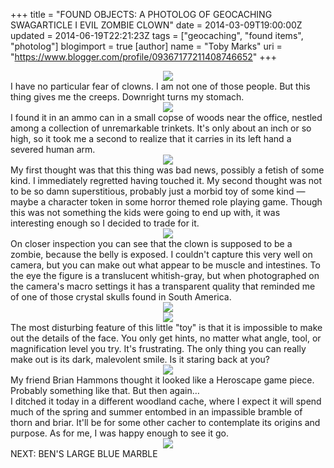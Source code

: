 +++
title = "FOUND OBJECTS: A PHOTOLOG OF GEOCACHING SWAGARTICLE I EVIL ZOMBIE CLOWN"
date = 2014-03-09T19:00:00Z
updated = 2014-06-19T22:21:23Z
tags = ["geocaching", "found items", "photolog"]
blogimport = true 
[author]
	name = "Toby Marks"
	uri = "https://www.blogger.com/profile/09367177211408746652"
+++

<div class="separator" style="clear: both; text-align: center;"><a href="http://4.bp.blogspot.com/-3ji1yOQtiMw/UxyOCfghi_I/AAAAAAAAAUA/nmODM8uCQ1Q/s1600/clown_face.png" imageanchor="1" style="margin-left: 1em; margin-right: 1em;"><span style="font-family: inherit;"><img border="0" src="http://4.bp.blogspot.com/-3ji1yOQtiMw/UxyOCfghi_I/AAAAAAAAAUA/nmODM8uCQ1Q/s320/clown_face.png" /></span></a></div><span style="font-family: inherit;">I have no particular fear of clowns. I am not one of those people. But this thing gives me the creeps. Downright turns my stomach.   </span><br /><a name='more'></a><div class="separator" style="clear: both; text-align: center;"><a href="http://3.bp.blogspot.com/-e4HdwZibjwk/UxyOL4R-d0I/AAAAAAAAAUI/S12WVQaKu5k/s1600/DSC09354.jpg" imageanchor="1" style="margin-left: 1em; margin-right: 1em;"><span style="font-family: inherit;"><img border="0" src="http://3.bp.blogspot.com/-e4HdwZibjwk/UxyOL4R-d0I/AAAAAAAAAUI/S12WVQaKu5k/s320/DSC09354.jpg" /></span></a></div><span style="font-family: inherit;">I found it in an ammo can in a small copse of woods near the office, nestled among a collection of unremarkable trinkets. It's only about an inch or so high, so it took me a second to realize that it carries in its left hand a severed human arm.  </span><br /><div class="separator" style="clear: both; text-align: center;"><a href="http://2.bp.blogspot.com/-9BK_WgLn1Kk/UxyO5vxUJAI/AAAAAAAAAUQ/Jb__4yZqug8/s1600/severed_arm.png" imageanchor="1" style="margin-left: 1em; margin-right: 1em;"><span style="font-family: inherit;"><img border="0" src="http://2.bp.blogspot.com/-9BK_WgLn1Kk/UxyO5vxUJAI/AAAAAAAAAUQ/Jb__4yZqug8/s320/severed_arm.png" /></span></a></div><span style="font-family: inherit;">My first thought was that this thing was bad news, possibly a fetish of some kind. I immediately regretted having touched it. My second thought was not to be so damn superstitious, probably just a morbid toy of some kind — maybe a character token in some horror themed role playing game. Though this was not something the kids were going to end up with, it was interesting enough so I decided to trade for it.   </span><br /><div class="separator" style="clear: both; text-align: center;"><a href="http://4.bp.blogspot.com/-dcJbxFOv8l0/UxyPESR4yeI/AAAAAAAAAUY/Uw0WinxFEd0/s1600/DSC09356.jpg" imageanchor="1" style="margin-left: 1em; margin-right: 1em;"><span style="font-family: inherit;"><img border="0" src="http://4.bp.blogspot.com/-dcJbxFOv8l0/UxyPESR4yeI/AAAAAAAAAUY/Uw0WinxFEd0/s320/DSC09356.jpg" /></span></a></div><span style="font-family: inherit;">On closer inspection you can see that the clown is supposed to be a zombie, because the belly is exposed. I couldn't capture this very well on camera, but you can make out what appear to be muscle and intestines. To the eye the figure is a translucent whitish-gray, but when photographed on the camera's macro settings it has a transparent quality that reminded me of one of those crystal skulls found in South America.   </span><br /><div class="separator" style="clear: both; text-align: center;"><a href="http://1.bp.blogspot.com/-3R5hKbwvWF8/UxyQePhwqXI/AAAAAAAAAU8/KTUlhAaG2sU/s1600/DSC09354+-+Version+2.jpg" imageanchor="1" style="margin-left: 1em; margin-right: 1em;"><span style="font-family: inherit;"><img border="0" src="http://1.bp.blogspot.com/-3R5hKbwvWF8/UxyQePhwqXI/AAAAAAAAAU8/KTUlhAaG2sU/s320/DSC09354+-+Version+2.jpg" /></span></a></div><div style="text-align: center;"><span style="font-family: inherit;"><a href="http://www.crystalinks.com/crystalskulls.html"><img src="http://www.crystalinks.com/crystalskullmh.jpg" /></a> </span></div><span style="font-family: inherit;">The most disturbing feature of this little "toy" is that it is impossible to make out the details of the face. You only get hints, no matter what angle, tool, or magnification level you try. It's frustrating. The only thing you can really make out is its dark, malevolent smile. Is it staring back at you?  </span><br /><div class="separator" style="clear: both; text-align: center;"><a href="http://3.bp.blogspot.com/-B9ZpizCm4Q8/UxyPnZVir8I/AAAAAAAAAUk/DQvMx-J8RSM/s1600/DSC09360.jpg" imageanchor="1" style="margin-left: 1em; margin-right: 1em;"><span style="font-family: inherit;"><img border="0" src="http://3.bp.blogspot.com/-B9ZpizCm4Q8/UxyPnZVir8I/AAAAAAAAAUk/DQvMx-J8RSM/s320/DSC09360.jpg" /></span></a></div><span style="font-family: inherit;">My friend Brian Hammons thought it looked like a Heroscape game piece. Probably something like that. But then again…   </span><br /><span style="font-family: inherit;">I ditched it today in a different woodland cache, where I expect it will spend much of the spring and summer entombed in an impassible bramble of thorn and briar. It'll be for some other cacher to contemplate its origins and purpose. As for me, I was happy enough to see it go.  </span><br /><div class="separator" style="clear: both; text-align: center;"><a href="http://1.bp.blogspot.com/-qd4g8hjS504/UxyQHBE0juI/AAAAAAAAAUs/VMSqcIQiVDg/s1600/200.gif" imageanchor="1" style="margin-left: 1em; margin-right: 1em;"><span style="font-family: inherit;"><img border="0" src="http://1.bp.blogspot.com/-qd4g8hjS504/UxyQHBE0juI/AAAAAAAAAUs/VMSqcIQiVDg/s320/200.gif" /></span></a></div><span style="font-family: inherit;">NEXT: BEN'S LARGE BLUE MARBLE</span><br /><span style="font-family: inherit;"><br /></span><span style="font-family: inherit;"><br /></span><span style="font-family: inherit;"><br /></span><span style="font-family: inherit;"><br /></span><span style="font-family: inherit;"><br /></span><span style="font-family: inherit;"><br /></span><br />
